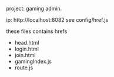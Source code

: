project: gaming admin.


ip: http://localhost:8082
see config/href.js





these files contains hrefs
- head.html
- login.html
- join.html
- gamingIndex.js
- route.js


